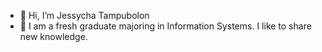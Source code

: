 - 👋 Hi, I’m Jessycha Tampubolon
- 👀 I am a fresh graduate majoring in Information Systems. I like to share new knowledge.

<!---
Jessycha-Tampubolon/Jessycha-Tampubolon is a ✨ special ✨ repository because its `README.md` (this file) appears on your GitHub profile.
You can click the Preview link to take a look at your changes.
--->
